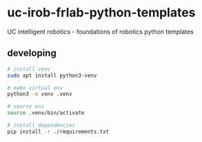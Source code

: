 # uc-irob-frlab-python-templates

UC intelligent robotics - foundations of robotics python templates

## developing

```bash
# install venv
sudo apt install python3-venv

# make virtual env
python3 -m venv .venv

# source env
source .venv/bin/activate

# install dependencies
pip install -r ./requirements.txt
```
